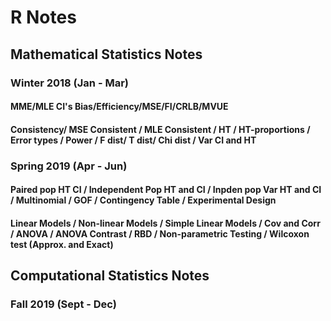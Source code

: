 # R Notes
## Mathematical Statistics Notes 

### Winter 2018 (Jan - Mar)
#### MME/MLE CI's Bias/Efficiency/MSE/FI/CRLB/MVUE
#### Consistency/ MSE Consistent / MLE Consistent / HT / HT-proportions / Error types / Power / F dist/ T dist/ Chi dist / Var CI and HT

### Spring 2019 (Apr - Jun)
#### Paired pop HT CI / Independent Pop HT and CI / Inpden pop Var HT and CI / Multinomial / GOF / Contingency Table / Experimental Design
#### Linear Models / Non-linear Models / Simple Linear Models / Cov and Corr / ANOVA / ANOVA Contrast / RBD / Non-parametric Testing / Wilcoxon test (Approx. and Exact)

## Computational Statistics Notes

### Fall 2019 (Sept - Dec)
